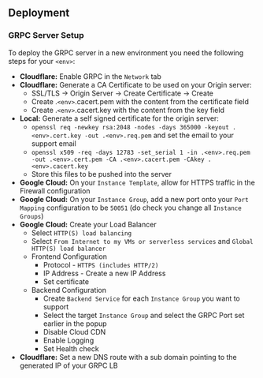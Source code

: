 ## Deployment

### GRPC Server Setup

To deploy the GRPC server in a new environment you need the following steps for your `<env>`:

- **Cloudflare:** Enable GRPC in the `Network` tab
- **Cloudflare:** Generate a CA Certificate to be used on your Origin server:
  - SSL/TLS -> Origin Server -> Create Certificate -> Create
  - Create .`<env>`.cacert.pem with the content from the certificate field
  - Create .`<env>`.cacert.key with the content from the key field
- **Local:** Generate a self signed certificate for the origin server:
  - `openssl req -newkey rsa:2048 -nodes -days 365000 -keyout .<env>.cert.key -out .<env>.req.pem` and set the email to your support email
  - `openssl x509 -req -days 12783 -set_serial 1 -in .<env>.req.pem -out .<env>.cert.pem -CA .<env>.cacert.pem -CAkey .<env>.cacert.key`
  - Store this files to be pushed into the server
- **Google Cloud:** On your `Instance Template`, allow for HTTPS traffic in the Firewall configuration
- **Google Cloud:** On your `Instance Group`, add a new port onto your `Port Mapping` configuration to be `50051` (do check you change all `Instance Groups`)
- **Google Cloud:** Create your Load Balancer
  - Select `HTTP(S) load balancing`
  - Select `From Internet to my VMs or serverless services` and `Global HTTP(S) load balancer`
  - Frontend Configuration
    - Protocol - `HTTPS (includes HTTP/2)`
    - IP Address - Create a new IP Address
    - Set certificate
  - Backend Configuration
    - Create `Backend Service` for each `Instance Group` you want to support
    - Select the target `Instance Group` and select the GRPC Port set earlier in the popup
    - Disable Cloud CDN
    - Enable Logging
    - Set Health check
- **Cloudflare:** Set a new DNS route with a sub domain pointing to the generated IP of your GRPC LB
